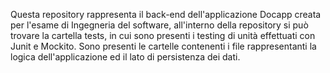 Questa repository rappresenta il back-end dell'applicazione Docapp creata per l'esame di Ingegneria del software, all'interno
della repository si può trovare la cartella tests, in cui sono presenti i testing di unità effettuati con Junit e Mockito. Sono presenti le cartelle
contenenti i file rappresentanti la logica dell'applicazione ed il lato di persistenza dei dati.
